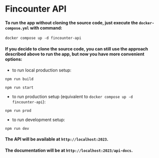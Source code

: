 # Fincounter API

#### To run the app without cloning the source code, just execute the `docker-compose.yml` with command:
```
docker compose up -d fincounter-api
```
#### If you decide to clone the source code, you can still use the approach described above to run the app, but now you have more convenient options:
- to run local production setup:
```
npm run build
```
```
npm run start
```
- to run production setup (equivalent to `docker compose up -d fincounter-api`):
```
npm run prod
```
- to run development setup:
```
npm run dev
```
#### The API will be available at `http://localhost:2023`.
#### The documentation will be at `http://localhost:2023/api-docs`.
